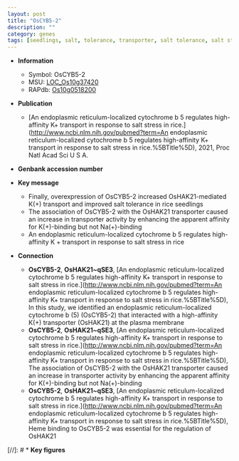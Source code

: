 ```yaml
---
layout: post
title: "OsCYB5-2"
description: ""
category: genes
tags: [seedlings, salt, tolerance, transporter, salt tolerance, salt stress]
---
```


* **Information**  
    + Symbol: OsCYB5-2  
    + MSU: [LOC_Os10g37420](http://rice.uga.edu/cgi-bin/ORF_infopage.cgi?orf=LOC_Os10g37420)  
    + RAPdb: [Os10g0518200](http://rapdb.dna.affrc.go.jp/viewer/gbrowse_details/irgsp1?name=Os10g0518200)  

* **Publication**  
    + [An endoplasmic reticulum-localized cytochrome b 5 regulates high-affinity K+ transport in response to salt stress in rice.](http://www.ncbi.nlm.nih.gov/pubmed?term=An endoplasmic reticulum-localized cytochrome b 5 regulates high-affinity K+ transport in response to salt stress in rice.%5BTitle%5D), 2021, Proc Natl Acad Sci U S A.

* **Genbank accession number**  

* **Key message**  
    + Finally, overexpression of OsCYB5-2 increased OsHAK21-mediated K(+) transport and improved salt tolerance in rice seedlings
    + The association of OsCYB5-2 with the OsHAK21 transporter caused an increase in transporter activity by enhancing the apparent affinity for K(+)-binding but not Na(+)-binding
    + An endoplasmic reticulum-localized cytochrome b 5 regulates high-affinity K + transport in response to salt stress in rice

* **Connection**  
    + __OsCYB5-2__, __OsHAK21~qSE3__, [An endoplasmic reticulum-localized cytochrome b 5 regulates high-affinity K+ transport in response to salt stress in rice.](http://www.ncbi.nlm.nih.gov/pubmed?term=An endoplasmic reticulum-localized cytochrome b 5 regulates high-affinity K+ transport in response to salt stress in rice.%5BTitle%5D),  In this study, we identified an endoplasmic reticulum-localized cytochrome b (5) (OsCYB5-2) that interacted with a high-affinity K(+) transporter (OsHAK21) at the plasma membrane
    + __OsCYB5-2__, __OsHAK21~qSE3__, [An endoplasmic reticulum-localized cytochrome b 5 regulates high-affinity K+ transport in response to salt stress in rice.](http://www.ncbi.nlm.nih.gov/pubmed?term=An endoplasmic reticulum-localized cytochrome b 5 regulates high-affinity K+ transport in response to salt stress in rice.%5BTitle%5D),  The association of OsCYB5-2 with the OsHAK21 transporter caused an increase in transporter activity by enhancing the apparent affinity for K(+)-binding but not Na(+)-binding
    + __OsCYB5-2__, __OsHAK21~qSE3__, [An endoplasmic reticulum-localized cytochrome b 5 regulates high-affinity K+ transport in response to salt stress in rice.](http://www.ncbi.nlm.nih.gov/pubmed?term=An endoplasmic reticulum-localized cytochrome b 5 regulates high-affinity K+ transport in response to salt stress in rice.%5BTitle%5D),  Heme binding to OsCYB5-2 was essential for the regulation of OsHAK21

[//]: # * **Key figures**  


